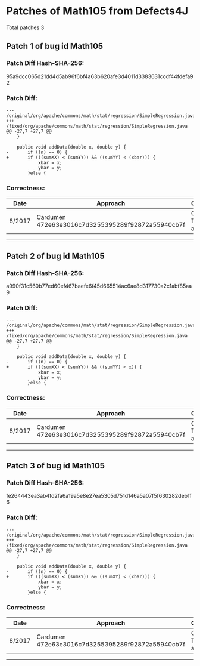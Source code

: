 
# Patches of Math105 from Defects4J 
Total patches 3
## Patch 1 of bug id Math105
### Patch Diff Hash-SHA-256:

95a9dcc065d21dd4d5ab96f6bf4a63b620afe3d4011d3383631ccdf44fdefa92

### Patch Diff:
```
--- /original/org/apache/commons/math/stat/regression/SimpleRegression.java	
+++ /fixed/org/apache/commons/math/stat/regression/SimpleRegression.java	
@@ -27,7 +27,7 @@
 	}
 
 	public void addData(double x, double y) {
-		if ((n) == 0) {
+		if (((sumXX) < (sumYY)) && ((sumYY) < (xbar))) {
 			xbar = x;
 			ybar = y;
 		}else {
```

### Correctness:
Date|Approach|Correctness
------------ | ------------ | -------------
 8/2017 | Cardumen 472e63e3016c7d3255395289f92872a55940cb7f | Original Test-suite adequate

---
## Patch 2 of bug id Math105
### Patch Diff Hash-SHA-256:

a990f31c560b77ed60ef467baefe6f45d665514ac6ae8d317730a2c1abf85aa9

### Patch Diff:
```
--- /original/org/apache/commons/math/stat/regression/SimpleRegression.java	
+++ /fixed/org/apache/commons/math/stat/regression/SimpleRegression.java	
@@ -27,7 +27,7 @@
 	}
 
 	public void addData(double x, double y) {
-		if ((n) == 0) {
+		if (((sumXX) < (sumYY)) && ((sumYY) < x)) {
 			xbar = x;
 			ybar = y;
 		}else {
```

### Correctness:
Date|Approach|Correctness
------------ | ------------ | -------------
 8/2017 | Cardumen 472e63e3016c7d3255395289f92872a55940cb7f | Original Test-suite adequate

---
## Patch 3 of bug id Math105
### Patch Diff Hash-SHA-256:

fe264443ea3ab4fd2fa6a19a5e8e27ea5305d751d146a5a07f5f630282deb1f6

### Patch Diff:
```
--- /original/org/apache/commons/math/stat/regression/SimpleRegression.java	
+++ /fixed/org/apache/commons/math/stat/regression/SimpleRegression.java	
@@ -27,7 +27,7 @@
 	}
 
 	public void addData(double x, double y) {
-		if ((n) == 0) {
+		if (((sumXX) < (sumXY)) && ((sumXY) < (xbar))) {
 			xbar = x;
 			ybar = y;
 		}else {
```

### Correctness:
Date|Approach|Correctness
------------ | ------------ | -------------
 8/2017 | Cardumen 472e63e3016c7d3255395289f92872a55940cb7f | Original Test-suite adequate

---